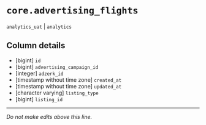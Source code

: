 # `core.advertising_flights`
`analytics_uat` | `analytics`

## Column details
* [bigint]    `id`
* [bigint]    `advertising_campaign_id`
* [integer]   `adzerk_id`
* [timestamp without time zone] `created_at`
* [timestamp without time zone] `updated_at`
* [character varying] `listing_type`
* [bigint]    `listing_id`

-------------------------------------------------------------------------------
*Do not make edits above this line.*
